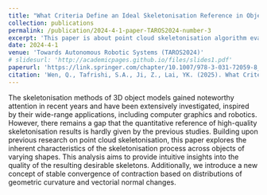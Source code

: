 ```yaml
---
title: "What Criteria Define an Ideal Skeletonisation Reference in Object Point Clouds?"
collection: publications
permalink: /publication/2024-4-1-paper-TAROS2024-number-3
excerpt: 'This paper is about point cloud skeletonisation algorithm evaluation research'
date: 2024-4-1
venue: 'Towards Autonomous Robotic Systems (TAROS2024)'
# slidesurl: 'http://academicpages.github.io/files/slides1.pdf'
paperurl: 'https://link.springer.com/chapter/10.1007/978-3-031-72059-8_35'
citation: 'Wen, Q., Tafrishi, S.A., Ji, Z., Lai, YK. (2025). What Criteria Define an Ideal Skeletonisation Reference in Object Point Clouds?. In: Huda, M.N., Wang, M., Kalganova, T. (eds) Towards Autonomous Robotic Systems. TAROS 2024. Lecture Notes in Computer Science(), vol 15051. Springer, Cham. https://doi.org/10.1007/978-3-031-72059-8_35'
---
```


The skeletonisation methods of 3D object models gained noteworthy attention in recent years and have been extensively investigated, inspired by their wide-range applications, including computer graphics and robotics. However, there remains a gap that the quantitative reference of high-quality skeletonisation results is hardly given by the previous studies. Building upon previous research on point cloud skeletonisation, this paper explores the inherent characteristics of the skeletonisation process across objects of varying shapes. This analysis aims to provide intuitive insights into the quality of the resulting desirable skeletons. Additionally, we introduce a new concept of stable convergence of contraction based on distributions of geometric curvature and vectorial normal changes.